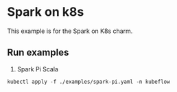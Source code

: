 # Spark on k8s

This example is for the Spark on K8s charm.

## Run examples

1. Spark Pi Scala

```shell
kubectl apply -f ./examples/spark-pi.yaml -n kubeflow
```
